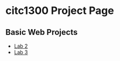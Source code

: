 # citc1300 Project Page

<h2>Basic Web Projects</h2>
<ul>
    <li><a href="Lab2/index.html" target="_blank">Lab 2</a></li>
    <li><a href="Lab3/index.html" target="_blank">Lab 3</a></li>
</ul>